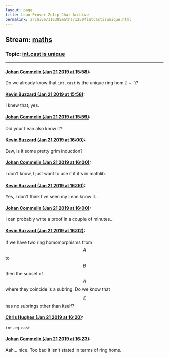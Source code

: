 ```yaml
---
layout: page
title: Lean Prover Zulip Chat Archive 
permalink: archive/116395maths/12504intcastisunique.html
---
```


## Stream: [maths](index.html)
### Topic: [int.cast is unique](12504intcastisunique.html)

---

#### [Johan Commelin (Jan 21 2019 at 15:58)](https://leanprover.zulipchat.com/#narrow/stream/116395-maths/topic/int.cast%20is%20unique/near/156541423):
Do we already know that `int.cast` is the unique ring hom `ℤ → R`?

#### [Kevin Buzzard (Jan 21 2019 at 15:58)](https://leanprover.zulipchat.com/#narrow/stream/116395-maths/topic/int.cast%20is%20unique/near/156541435):
I knew that, yes.

#### [Johan Commelin (Jan 21 2019 at 15:59)](https://leanprover.zulipchat.com/#narrow/stream/116395-maths/topic/int.cast%20is%20unique/near/156541482):
Did your Lean also know it?

#### [Kevin Buzzard (Jan 21 2019 at 16:00)](https://leanprover.zulipchat.com/#narrow/stream/116395-maths/topic/int.cast%20is%20unique/near/156541503):
Eew, is it some pretty grim induction?

#### [Johan Commelin (Jan 21 2019 at 16:00)](https://leanprover.zulipchat.com/#narrow/stream/116395-maths/topic/int.cast%20is%20unique/near/156541568):
I don't know, I just want to use it if it's in mathlib.

#### [Kevin Buzzard (Jan 21 2019 at 16:00)](https://leanprover.zulipchat.com/#narrow/stream/116395-maths/topic/int.cast%20is%20unique/near/156541575):
Yes, I don't think I've seen my Lean know it...

#### [Johan Commelin (Jan 21 2019 at 16:00)](https://leanprover.zulipchat.com/#narrow/stream/116395-maths/topic/int.cast%20is%20unique/near/156541579):
I can probably write a proof in a couple of minutes...

#### [Kevin Buzzard (Jan 21 2019 at 16:02)](https://leanprover.zulipchat.com/#narrow/stream/116395-maths/topic/int.cast%20is%20unique/near/156541683):
If we have two ring homomorphisms from $$A$$ to $$B$$ then the subset of $$A$$ where they coincide is a subring. Do we know that $$\mathbb{Z}$$ has no subrings other than itself?

#### [Chris Hughes (Jan 21 2019 at 16:20)](https://leanprover.zulipchat.com/#narrow/stream/116395-maths/topic/int.cast%20is%20unique/near/156542839):
`int.eq_cast`

#### [Johan Commelin (Jan 21 2019 at 16:23)](https://leanprover.zulipchat.com/#narrow/stream/116395-maths/topic/int.cast%20is%20unique/near/156543031):
Aah... nice. Too bad it isn't stated in terms of ring homs.

